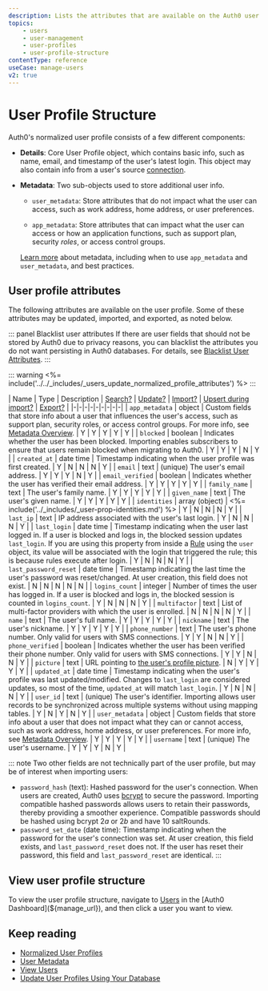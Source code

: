 ```yaml
---
description: Lists the attributes that are available on the Auth0 user profile
topics:
    - users
    - user-management
    - user-profiles
    - user-profile-structure
contentType: reference
useCase: manage-users
v2: true
---
```


# User Profile Structure

Auth0's normalized user profile consists of a few different components: 

* **Details**: Core User Profile object, which contains basic info, such as name, email, and timestamp of the user's latest login. This object may also contain info from a user's source [connection](/connections).

* **Metadata**: Two sub-objects used to store additional user info.

  * `user_metadata`: Store attributes that do not impact what the user can access, such as work address, home address, or user preferences. 

  * `app_metadata`: Store attributes that can impact what the user can access or how an application functions, such as support plan, security <dfn data-key="role">roles</dfn>, or access control groups.

  [Learn more](/users/concepts/overview-user-metadata) about metadata, including when to use `app_metadata` and `user_metadata`, and best practices.

## User profile attributes

The following attributes are available on the user profile. Some of these attributes may be updated, imported, and exported, as noted below.

::: panel Blacklist user attributes
If there are user fields that should not be stored by Auth0 due to privacy reasons, you can blacklist the attributes you do not want persisting in Auth0 databases. For details, see [Blacklist User Attributes](/security/blacklisting-attributes).
:::

::: warning
<%= include('../../_includes/_users_update_normalized_profile_attributes') %>
:::

| Name             | Type | Description | [Search?](/users/search) | [Update?](/api/management/guides/users/update-root-attributes-users) | [Import?](/users/guides/bulk-user-imports) | [Upsert during import?](/users/guides/bulk-user-imports#request-bulk-import) | [Export?](/users/guides/bulk-user-exports) |
|-|-|-|-|-|-|-|-|-|
| `app_metadata`   | object | Custom fields that store info about a user that influences the user's access, such as support plan, security roles, or access control groups. For more info, see [Metadata Overview](/users/concepts/overview-user-metadata). | Y | Y | Y | Y | Y |
| `blocked`        | boolean | Indicates whether the user has been blocked. Importing enables subscribers to ensure that users remain blocked when migrating to Auth0. | Y | Y | Y | N | Y |
| `created_at`     | date time | Timestamp indicating when the user profile was first created. | Y | N | N | N | Y |
| `email`          | text | (unique) The user's email address. | Y | Y | Y | N | Y |
| `email_verified` | boolean | Indicates whether the user has verified their email address. | Y | Y | Y | Y | Y |
| `family_name` | text | The user's family name. | Y | Y | Y | Y | Y |
| `given_name` | text | The user's given name. | Y | Y | Y | Y | Y |
| `identities`     | array (object) | <%= include('../_includes/_user-prop-identities.md') %> |  Y | N | N | N | Y |
| `last_ip`       | text | IP address associated with the user's last login. | Y | N | N | N | Y |
| `last_login`    | date time | Timestamp indicating when the user last logged in. If a user is blocked and logs in, the blocked session updates `last_login`. If you are using this property from inside a [Rule](/rules) using the `user` object, its value will be associated with the login that triggered the rule; this is because rules execute after login. | Y | N | N | N | Y |
| `last_password_reset` | date time | Timestamp indicating the last time the user's password was reset/changed. At user creation, this field does not exist. | N | N | N | N | N |
| `logins_count` | integer | Number of times the user has logged in. If a user is blocked and logs in, the blocked session is counted in `logins_count`. | Y | N | N | N | Y |
| `multifactor`   | text | List of multi-factor providers with which the user is enrolled. | N | N | N | N | Y |
| `name`          | text | The user's full name. | Y | Y | Y | Y | Y |
| `nickname`      | text | The user's nickname. | Y | Y | Y | Y | Y |
| `phone_number` | text | The user's phone number. Only valid for users with SMS connections. | Y | Y | N | N | Y |
| `phone_verified` | boolean | Indicates whether the user has been verified their phone number. Only valid for users with SMS connections. | Y | Y | N | N | Y |
| `picture` | text | URL pointing to [the user's profile picture](/users/guides/change-user-pictures). | N | Y | Y | Y | Y |
| `updated_at` | date time | Timestamp indicating when the user's profile was last updated/modified. Changes to `last_login` are considered updates, so most of the time, `updated_at` will match `last_login`. | Y | N | N | N | Y |
| `user_id` | text | (unique) The user's identifier. Importing allows user records to be synchronized across multiple systems without using mapping tables. | Y | N | Y | N | Y |
| `user_metadata` | object | Custom fields that store info about a user that does not impact what they can or cannot access, such as work address, home address, or user preferences. For more info, see [Metadata Overview](/users/concepts/overview-user-metadata). | Y | Y | Y | Y | Y |
| `username` | text | (unique) The user's username. | Y | Y | Y | N | Y |

::: note
Two other fields are not technically part of the user profile, but may be of interest when importing users:

* `password_hash` (text): Hashed password for the user's connection. When users are created, Auth0 uses [bcrypt](https://auth0.com/blog/hashing-in-action-understanding-bcrypt/) to secure the password. Importing compatible hashed passwords allows users to retain their passwords, thereby providing a smoother experience. Compatible passwords should be hashed using bcrypt $2a$ or $2b$ and have 10 saltRounds.
* `password_set_date` (date time): Timestamp indicating when the password for the user's connection was set. At user creation, this field exists, and `last_password_reset` does not. If the user has reset their password, this field and `last_password_reset` are identical.
:::

## View user profile structure

To view the user profile structure, navigate to [Users](${manage_url}/#/users) in the [Auth0 Dashboard](${manage_url}), and then click a user you want to view.


## Keep reading

* [Normalized User Profiles](/users/normalized)
* [User Metadata](/users/concepts/overview-user-metadata)
* [View Users](/users/guides/view-users)
* [Update User Profiles Using Your Database](/users/guides/update-user-profiles-using-your-database)
